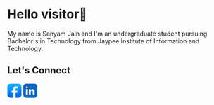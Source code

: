 
<!---
sanyam1999/sanyam1999 is a ✨ special ✨ repository because its `README.md` (this file) appears on your GitHub profile.
You can click the Preview link to take a look at your changes.
--->
<h1>Hello visitor👋</h1>
<p>My name is Sanyam Jain and I'm an undergraduate student pursuing Bachelor's in Technology from Jaypee Institute of Information and Technology.</p>

<h2>Let's Connect</h2>
<p>
<a href="https://www.facebook.com/sanyam.noni"><img height="32" width="32" src="/facebook-app.png"></a> <a href="linkedin.com/in/sanyam-jain-b409671b2"><img height="32" width="32" src="/linkedin-app.png"></a> </p>
